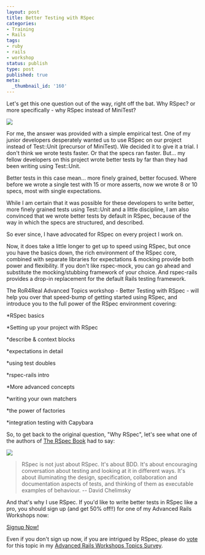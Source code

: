 ```yaml
---
layout: post
title: Better Testing with RSpec
categories:
- Training
- Rails
tags:
- ruby
- rails
- workshop
status: publish
type: post
published: true
meta:
  _thumbnail_id: '160'
---
```


Let's get this one question out of the way, right off the bat.  Why RSpec?  or more specifically - why RSpec instead of MiniTest?
  
      
![](/squarespace_images/static_50d2902fe4b0959a0871a12c_50d29312e4b04687d9db341b_551dda23e4b06389c8205a32_1428019748396__img.jpg_)
  


For me, the answer was provided with a simple empirical test.  One of my junior developers desperately wanted us to use RSpec on our project instead of Test::Unit (precursor of MiniTest).  We decided it to give it a trial.  I don't think we wrote tests faster.  Or that the specs ran faster.  But... my fellow developers on this project wrote 
better tests 
by far than they had been writing using Test::Unit.


Better tests in this case mean... more finely grained, better focused.  Where before we wrote a single test with 15 or more asserts, now we wrote 8 or 10 specs, most with single expectations.


While I am certain that it was possible for these developers to write better, more finely grained tests using Test::Unit and a little discipline, I am also convinced that we wrote better tests 
by default in RSpec, because of the way in which the specs are structured, and described.


So ever since, I have advocated for RSpec on every project I work on.


Now, it does take a little longer to get up to speed using RSpec, but once you have the basics down, the rich environment of the RSpec core, combined with separate libraries for expectations & mocking provide both power and flexibility.  If you don't like rspec-mock, you can go ahead and substitute the mocking/stubbing framework of your choice. And rspec-rails provides a drop-in replacement for the default Rails testing framework.


The RoR4Real Advanced Topics workshop - Better Testing with RSpec - will help you over that speed-bump of getting started using RSpec, and introduce you to the full power of the RSpec environment covering:


*RSpec basics

*Setting up your project with RSpec


*describe & context blocks


*expectations in detail


*using test doubles


*rspec-rails intro


*More advanced concepts

*writing your own matchers


*the power of factories


*integration testing with Capybara


So, to get back to the original question, "Why RSpec", let's see what one of the authors of 
[The RSpec Book](https://pragprog.com/book/achbd/the-rspec-book) had to say:


![](https://imagery.pragprog.com/products/140/achbd_xlargecover.jpg?1298589834)


>RSpec is not just about RSpec. It's about BDD. It's about encouraging
  conversation about testing and looking at it in different ways. It's
  about illuminating the design, specification, collaboration and
  documentation aspects of tests, and thinking of them as executable
  examples of behaviour.  -- David Chelimsky



And that's why I use RSpec.  If you'd like to write better tests in RSpec like a pro, you should sign up (and get 50% off!!) for one of my Advanced Rails Workshops now:


[Signup Now!](/workshops/)


Even if you don't sign up now, if you are intrigued by RSpec, please do 
[vote](https://www.surveymonkey.com/s/ZY8RHXJ) for this topic in my 
[Advanced Rails Workshops Topics Survey](https://www.surveymonkey.com/s/ZY8RHXJ).
